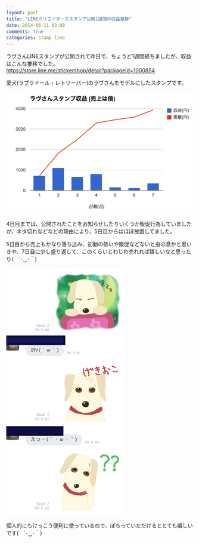 ```yaml
---
layout: post
title: "LINEクリエイターズスタンプ公開1週間の収益推移"
date: 2014-06-11 03:09
comments: true
categories: stamp line
---
```


ラヴさんLINEスタンプが公開されて昨日で、ちょうど1週間経ちましたが、収益はこんな推移でした。  
https://store.line.me/stickershop/detail?packageId=1000854
 
愛犬(ラブラドール・レトリーバー)のラヴさんをモデルにしたスタンプです。

![love](/images/post/stamp.png)

4日目までは、公開されたことをお知らせしたりいくつか販促行為していましたが、ネタ切れなどなどの理由により、5日目からはほぼ放置してました。

<!-- more -->

5日目から売上もかなり落ち込み、初動の勢いや販促などないと虫の息かと思いきや、7日目に少し盛り返して、このくらいじわじわ売れれば嬉しいなと思ったり(　´･‿･｀)

![love](/images/post/stamp2.png)

個人的にもけっこう便利に使っているので、ぽちっていただけるととても嬉しいです(　´･‿･｀)